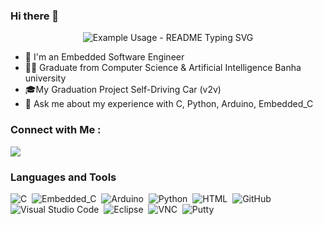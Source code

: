 ### Hi there 👋

<!--
**asmaa-102/Asmaa-102** is a ✨ _special_ ✨ repository because its `README.md` (this file) appears on your GitHub profile.


<!-- Typing SVG by DenverCoder1 - https://github.com/DenverCoder1/readme-typing-svg -->
<p align="center">
  <img src="https://readme-typing-svg.demolab.com/?lines=welcome to my profile &font=Fira%20Code&center=true&width=380&height=50&duration=4000&pause=1000" alt="Example Usage - README Typing SVG">
</p>

- 🏢 I'm an Embedded Software Engineer 
- 👨‍💻 Graduate from Computer Science & Artificial Intelligence Banha university
- 🎓My Graduation Project Self-Driving Car (v2v)
- 💬 Ask me about my experience with C, Python, Arduino, Embedded_C



### Connect with Me :

<a href="https://www.linkedin.com/in/asmaa-ahmed-3266a721a" target="_blank"><img src="https://img.shields.io/badge/asmaa%20ahmed-0077B5?style=for-the-badge&logo=Linkedin&logoColor=white"/></a>

### Languages and Tools
![C]((https://www.w3schools.com/c/index.php))&nbsp;
![Embedded_C](https://img.shields.io/badge/-Embedded_C-05122A?style=flat&logo=Embedded_C)&nbsp;
![Arduino](https://img.shields.io/badge/-Arduino-05122A?style=flat&logo=Arduino)&nbsp;
![Python](https://img.shields.io/badge/-Python%20-05122A?style=flat&logo=python)&nbsp;
![HTML](https://img.shields.io/badge/-HTML-05122A?style=flat&logo=HTML5)&nbsp;
![GitHub](https://img.shields.io/badge/-GitHub-05122A?style=flat&logo=github)&nbsp;
![Visual Studio Code](https://img.shields.io/badge/-Visual%20Studio%20Code-05122A?style=flat&logo=visual-studio-code&logoColor=007ACC)&nbsp;
![Eclipse](https://img.shields.io/badge/-Eclipse-05122A?style=flat&logo=Eclipse)&nbsp;
![VNC](https://img.shields.io/badge/-VNC-05122A?style=flat&logo=VNC)&nbsp;
![Putty](https://img.shields.io/badge/-Putty-05122A?style=flat&logo=Putty)&nbsp;


